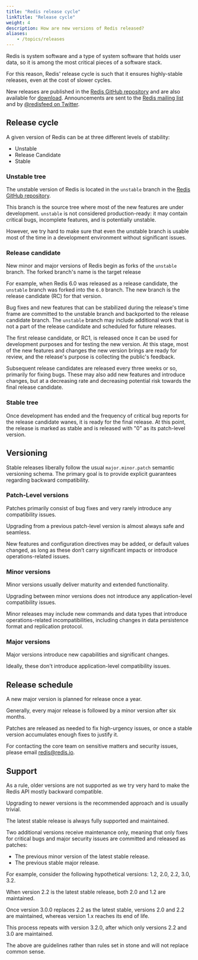 ```yaml
---
title: "Redis release cycle"
linkTitle: "Release cycle"
weight: 4
description: How are new versions of Redis released?
aliases:
    - /topics/releases
---
```


Redis is system software and a type of system software that holds user data, so
it is among the most critical pieces of a software stack.

For this reason, Redis' release cycle is such that it ensures highly-stable
releases, even at the cost of slower cycles.

New releases are published in the [Redis GitHub repository](http://github.com/redis/redis)
and are also available for [download](/download). Announcements are sent to the
[Redis mailing list](http://groups.google.com/group/redis-db) and by
[@redisfeed on Twitter](https://twitter.com/redisfeed).

## Release cycle

A given version of Redis can be at three different levels of stability:

* Unstable
* Release Candidate
* Stable

### Unstable tree

The unstable version of Redis is located in the `unstable` branch in the
[Redis GitHub repository](http://github.com/redis/redis).

This branch is the source tree where most of the new features are under
development. `unstable` is not considered production-ready: it may contain
critical bugs, incomplete features, and is potentially unstable.

However, we try hard to make sure that even the unstable branch is usable most
of the time in a development environment without significant issues.

### Release candidate

New minor and major versions of Redis begin as forks of the `unstable` branch.
The forked branch's name is the target release

For example, when Redis 6.0 was released as a release candidate, the `unstable`
branch was forked into the `6.0` branch. The new branch is the release
candidate (RC) for that version.

Bug fixes and new features that can be stabilized during the release's time
frame are committed to the unstable branch and backported to the release
candidate branch. The `unstable` branch may include additional work that is not
a part of the release candidate and scheduled for future releases.

The first release candidate, or RC1, is released once it can be used for
development purposes and for testing the new version. At this stage, most of
the new features and changes the new version brings are ready for review, and
the release's purpose is collecting the public's feedback.

Subsequent release candidates are released every three weeks or so, primarily
for fixing bugs. These may also add new features and introduce changes, but at
a decreasing rate and decreasing potential risk towards the final release
candidate.

### Stable tree

Once development has ended and the frequency of critical bug reports for the
release candidate wanes, it is ready for the final release. At this point, the
release is marked as stable and is released with "0" as its patch-level
version.

## Versioning

Stable releases liberally follow the usual `major.minor.patch` semantic
versioning schema. The primary goal is to provide explicit guarantees regarding
backward compatibility.

### Patch-Level versions

Patches primarily consist of bug fixes and very rarely introduce any
compatibility issues.

Upgrading from a previous patch-level version is almost always safe and
seamless.

New features and configuration directives may be added, or default values
changed, as long as these don’t carry significant impacts or introduce
operations-related issues.

### Minor versions

Minor versions usually deliver maturity and extended functionality.

Upgrading between minor versions does not introduce any application-level
compatibility issues.

Minor releases may include new commands and data types that introduce
operations-related incompatibilities, including changes in data persistence
format and replication protocol.

### Major versions

Major versions introduce new capabilities and significant changes.

Ideally, these don't introduce application-level compatibility issues.

## Release schedule

A new major version is planned for release once a year.

Generally, every major release is followed by a minor version after six months.

Patches are released as needed to fix high-urgency issues, or once a stable
version accumulates enough fixes to justify it.

For contacting the core team on sensitive matters and security issues, please
email [redis@redis.io](mailto:redis@redis.io).

## Support

As a rule, older versions are not supported as we try very hard to make the
Redis API mostly backward compatible.

Upgrading to newer versions is the recommended approach and is usually trivial.

The latest stable release is always fully supported and maintained.

Two additional versions receive maintenance only, meaning that only fixes for
critical bugs and major security issues are committed and released as patches:

* The previous minor version of the latest stable release.
* The previous stable major release.
 
For example, consider the following hypothetical versions: 1.2, 2.0, 2.2, 3.0,
3.2.

When version 2.2 is the latest stable release, both 2.0 and 1.2 are maintained.

Once version 3.0.0 replaces 2.2 as the latest stable, versions 2.0 and 2.2 are
maintained, whereas version 1.x reaches its end of life.

This process repeats with version 3.2.0, after which only versions 2.2 and 3.0
are maintained.

The above are guidelines rather than rules set in stone and will not replace
common sense.

